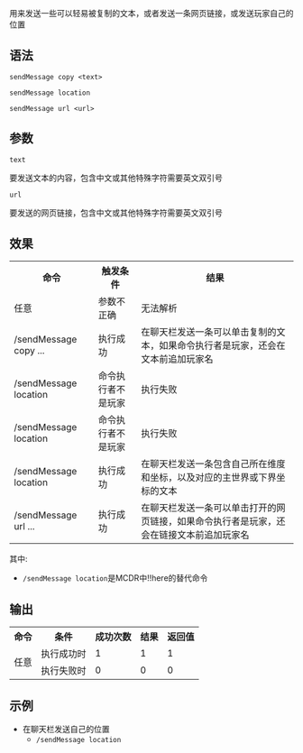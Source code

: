 用来发送一些可以轻易被复制的文本，或者发送一条网页链接，或发送玩家自己的位置

## 语法

`sendMessage copy <text>`

`sendMessage location`

`sendMessage url <url>`

## 参数

`text`

要发送文本的内容，包含中文或其他特殊字符需要英文双引号

`url`

要发送的网页链接，包含中文或其他特殊字符需要英文双引号

## 效果

<table>
    <tbody>
        <tr>
         <th>命令</th>
         <th>触发条件</th>
         <th>结果</th>
        </tr>
        <tr>
         <td>任意</td>
         <td>参数不正确</td>
         <td>无法解析</td>
        </tr>
        <tr>
         <td>/sendMessage copy ...</td>
         <td>执行成功</td>
         <td>在聊天栏发送一条可以单击复制的文本，如果命令执行者是玩家，还会在文本前追加玩家名</td>
        </tr>
        <tr>
         <td>/sendMessage location</td>
         <td>命令执行者不是玩家</td>
         <td>执行失败</td>
        </tr>
        <tr>
         <td>/sendMessage location</td>
         <td>命令执行者不是玩家</td>
         <td>执行失败</td>
        </tr>
        <tr>
         <td>/sendMessage location</td>
         <td>执行成功</td>
         <td>在聊天栏发送一条包含自己所在维度和坐标，以及对应的主世界或下界坐标的文本</td>
        </tr>
        <tr>
         <td>/sendMessage url ...</td>
         <td>执行成功</td>
         <td>在聊天栏发送一条可以单击打开的网页链接，如果命令执行者是玩家，还会在链接文本前追加玩家名</td>
        </tr>
    </tbody>
</table>

其中:

- `/sendMessage location`是MCDR中!!here的替代命令

## 输出

<table>
    <tbody>
      <tr>
        <th>命令</th>
        <th>条件</th>
        <th>成功次数</th>
        <th>结果</th>
        <th>返回值</th>
     </tr>
      <tr>
        <td rowspan="2">任意</td>
        <td>执行成功时</td>
        <td>1</td>
        <td>1</td>
        <td>1</td>
     </tr>
      <tr>
        <td>执行失败时</td>
        <td>0</td>
        <td>0</td>
        <td>0</td>
     </tr>
    </tbody>
</table>

## 示例

- 在聊天栏发送自己的位置
    - `/sendMessage location`
